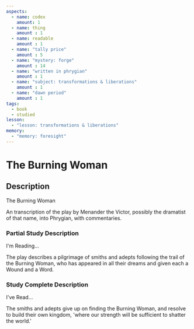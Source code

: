 ```yaml
---
aspects: 
  - name: codex
    amount: 1
  - name: thing
    amount : 1
  - name: readable
    amount : 1
  - name: "tally price"
    amount : 5
  - name: "mystery: forge"
    amount : 14
  - name: "written in phrygian"
    amount : 1
  - name: "subject: transformations & liberations"
    amount : 1
  - name: "dawn period"
    amount : 1
tags:
  - book
  - studied
lesson:
  - "lesson: transformations & liberations"
memory:
  - "memory: foresight"
---
```


# The Burning Woman

## Description
The Burning Woman

An transcription of the play by Menander the Victor, possibly the dramatist of that name, into Phrygian, with commentaries.
### Partial Study Description
I'm Reading...

The play describes a pilgrimage of smiths and adepts following the trail of the Burning Woman, who has appeared in all their dreams and given each a Wound and a Word.
### Study Complete Description
I've Read...

The smiths and adepts give up on finding the Burning Woman, and resolve to build their own kingdom, 'where our strength will be sufficient to shatter the world.'